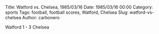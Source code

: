 Title: Watford vs. Chelsea, 1985/03/16
Date: 1985/03/16 00:00
Category: sports
Tags: football, football scores, Watford, Chelsea
Slug: watford-vs-chelsea
Author: carbonero


Watford 1 - 3 Chelsea
